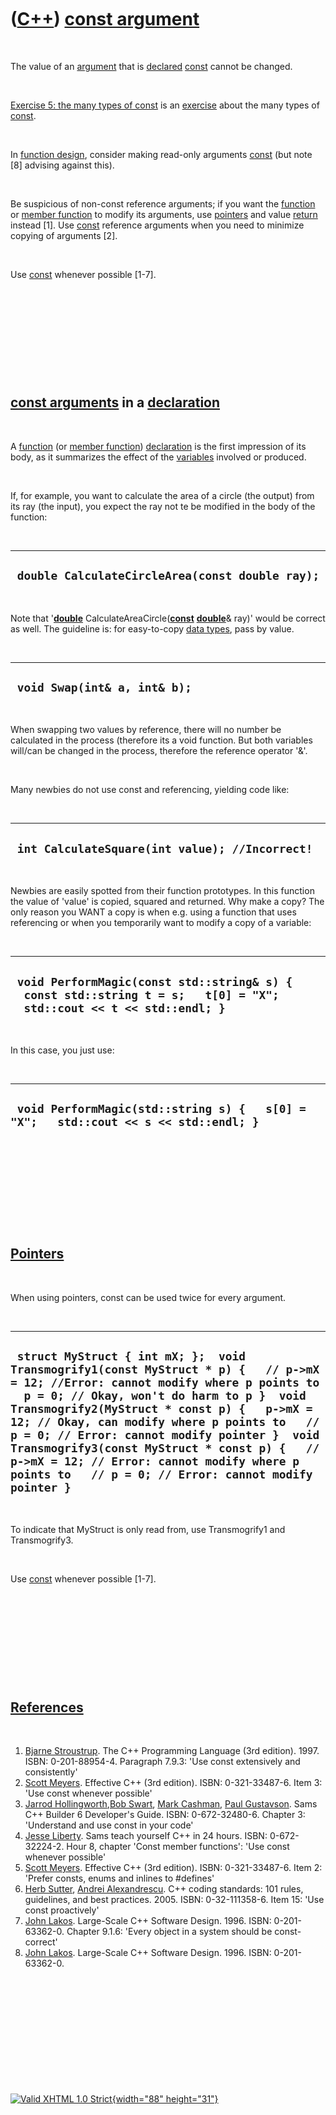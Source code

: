 



 

 

 

 

 

([C++](Cpp.htm)) [const argument](CppConstArgument.htm)
=======================================================

 

The value of an [argument](CppArgument.htm) that is
[declared](CppDeclaration.htm) [const](CppConst.htm) cannot be changed.

 

[Exercise 5: the many types of
const](CppExerciseTheManyTypesOfConst.htm) is an
[exercise](CppExercise.htm) about the many types of
[const](CppConst.htm).

 

In [function design](CppFunctionDesign.htm), consider making read-only
arguments [const](CppConst.htm) (but note \[8\] advising against this).

 

Be suspicious of non-const reference arguments; if you want the
[function](CppFunction.htm) or [member function](CppMemberFunction.htm)
to modify its arguments, use [pointers](CppPointer.htm) and value
[return](CppReturn.htm) instead \[1\]. Use [const](CppConst.htm)
reference arguments when you need to minimize copying of arguments
\[2\].

 

Use [const](CppConst.htm) whenever possible \[1-7\].

 

 

 

 

 

[const arguments](CppConstArgument.htm) in a [declaration](CppDeclaration.htm)
------------------------------------------------------------------------------

 

A [function](CppFunction.htm) (or [member
function](CppMemberFunction.htm)) [declaration](CppDeclaration.htm) is
the first impression of its body, as it summarizes the effect of the
[variables](CppVariable.htm) involved or produced.

 

If, for example, you want to calculate the area of a circle (the output)
from its ray (the input), you expect the ray not te be modified in the
body of the function:

 

  --------------------------------------------------
  ` double CalculateCircleArea(const double ray);`
  --------------------------------------------------

 

Note that '**[double](CppDouble.htm)**
CalculateAreaCircle(**[const](CppConst.htm)**
**[double](CppDouble.htm)**& ray)' would be correct as well. The
guideline is: for easy-to-copy [data types](CppDataType.htm), pass by
value.

 

  -------------------------------
  ` void Swap(int& a, int& b);`
  -------------------------------

 

When swapping two values by reference, there will no number be
calculated in the process (therefore its a void function. But both
variables will/can be changed in the process, therefore the reference
operator '&'.

 

Many newbies do not use const and referencing, yielding code like:

 

  -------------------------------------------------
  ` int CalculateSquare(int value); //Incorrect!`
  -------------------------------------------------

 

Newbies are easily spotted from their function prototypes. In this
function the value of 'value' is copied, squared and returned. Why make
a copy? The only reason you WANT a copy is when e.g. using a function
that uses referencing or when you temporarily want to modify a copy of a
variable:

 

  ------------------------------------------------------------------------------------------------------------------------
  ` void PerformMagic(const std::string& s) {   const std::string t = s;   t[0] = "X";   std::cout << t << std::endl; }`
  ------------------------------------------------------------------------------------------------------------------------

 

In this case, you just use:

 

  --------------------------------------------------------------------------------------
  ` void PerformMagic(std::string s) {   s[0] = "X";   std::cout << s << std::endl; }`
  --------------------------------------------------------------------------------------

 

 

 

 

 

[Pointers](CppPointer.htm)
--------------------------

 

When using pointers, const can be used twice for every argument.

 

  ---------------------------------------------------------------------------------------------------------------------------------------------------------------------------------------------------------------------------------------------------------------------------------------------------------------------------------------------------------------------------------------------------------------------------------------------------------------------------------
  ` struct MyStruct { int mX; };  void Transmogrify1(const MyStruct * p) {   // p->mX = 12; //Error: cannot modify where p points to   p = 0; // Okay, won't do harm to p }  void Transmogrify2(MyStruct * const p) {   p->mX = 12; // Okay, can modify where p points to   // p = 0; // Error: cannot modify pointer }  void Transmogrify3(const MyStruct * const p) {   // p->mX = 12; // Error: cannot modify where p points to   // p = 0; // Error: cannot modify pointer }`
  ---------------------------------------------------------------------------------------------------------------------------------------------------------------------------------------------------------------------------------------------------------------------------------------------------------------------------------------------------------------------------------------------------------------------------------------------------------------------------------

 

To indicate that MyStruct is only read from, use Transmogrify1 and
Transmogrify3.

 

Use [const](CppConst.htm) whenever possible \[1-7\].

 

 

 

 

 

[References](CppReferences.htm)
-------------------------------

 

1.  [Bjarne Stroustrup](CppBjarneStroustrup.htm). The C++ Programming
    Language (3rd edition). 1997. ISBN: 0-201-88954-4. Paragraph 7.9.3:
    'Use const extensively and consistently'
2.  [Scott Meyers](CppScottMeyers.htm). Effective C++ (3rd edition).
    ISBN: 0-321-33487-6. Item 3: 'Use const whenever possible'
3.  [Jarrod Hollingworth](CppJarrodHollingworth.htm),[Bob
    Swart](CppBobSwart.htm), [Mark Cashman](CppMarkCashman.htm), [Paul
    Gustavson](CppPaulGustavson.htm). Sams C++ Builder 6
    Developer's Guide. ISBN: 0-672-32480-6. Chapter 3: 'Understand and
    use const in your code'
4.  [Jesse Liberty](CppJesseLiberty.htm). Sams teach yourself C++ in
    24 hours. ISBN: 0-672-32224-2. Hour 8, chapter 'Const member
    functions': 'Use const whenever possible'
5.  [Scott Meyers](CppScottMeyers.htm). Effective C++ (3rd edition).
    ISBN: 0-321-33487-6. Item 2: 'Prefer consts, enums and inlines to
    \#defines'
6.  [Herb Sutter](CppHerbSutter.htm), [Andrei
    Alexandrescu](CppAndreiAlexandrescu.htm). C++ coding standards: 101
    rules, guidelines, and best practices. 2005. ISBN: 0-32-111358-6.
    Item 15: 'Use const proactively'
7.  [John Lakos](CppJohnLakos.htm). Large-Scale C++ Software Design.
    1996. ISBN: 0-201-63362-0. Chapter 9.1.6: 'Every object in a system
    should be const-correct'
8.  [John Lakos](CppJohnLakos.htm). Large-Scale C++ Software Design.
    1996. ISBN: 0-201-63362-0.

 

 

 

 

 





 

[![Valid XHTML 1.0 Strict](valid-xhtml10.png){width="88"
height="31"}](http://validator.w3.org/check?uri=referer)
